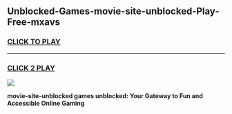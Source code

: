 
## Unblocked-Games-movie-site-unblocked-Play-Free-mxavs
<h3>
<a href="https://premium76.site?title=movie-site-unblocked&ref=18A1">CLICK TO PLAY</a></h3>
<hr>

<h3>
<a href="https://premium76.site?title=movie-site-unblocked&ref=18A1">CLICK 2 PLAY</a>
  
</h3>

<a href="https://premium76.site?title=movie-site-unblocked&ref=18A1"><img src="https://clearcache.store/games.png"></a>


**movie-site-unblocked games unblocked: Your Gateway to Fun and Accessible Online Gaming**
